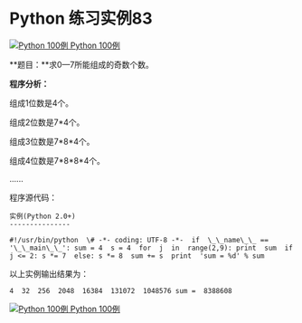Python 练习实例83
=============

 [![Python 100例](../images/up.gif) Python 100例](python-100-examples.html)

**题目：**求0—7所能组成的奇数个数。

**程序分析：**

组成1位数是4个。

组成2位数是7*4个。

组成3位数是7\*8\*4个。

组成4位数是7\*8\*8*4个。

......

程序源代码：
```
实例(Python 2.0+)
---------------

#!/usr/bin/python  \# -*- coding: UTF-8 -*-  if  \_\_name\_\_ == '\_\_main\_\_': sum = 4  s = 4  for  j  in  range(2,9): print  sum  if  j <= 2: s *= 7  else: s *= 8  sum += s  print  'sum = %d' % sum
```
以上实例输出结果为：
```
4  32  256  2048  16384  131072  1048576 sum =  8388608
```
 [![Python 100例](../images/up.gif) Python 100例](python-100-examples.html)